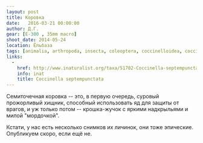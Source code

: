 ```yaml
---
layout: post
title: Коровка
date:   2016-03-21 00:00:00
author: Д.Г.
gear: [E-300 , 35mm macro]
shoot_date: 2014-05-24
location: Ёльбаза
tags: [animalia, arthropoda, insecta, coleoptera, coccinelloidea, coccinellidae, coccinella, coccinella septempunctata]
links:
  -
    href: http://www.inaturalist.org/taxa/51702-Coccinella-septempunctata
    info: inat
    title: Coccinella septempunctata
---
```


Семиточечная коровка -- это, в первую очередь, суровый прожорливый хищник, способный использовать яд для защиты от врагов, и уж только потом -- крошка-жучок с яркими надкрыльями и милой "мордочкой".

Кстати, у нас есть несколько снимков их личинок, они тоже эпические. Опубликуем скоро, если ещё не.
